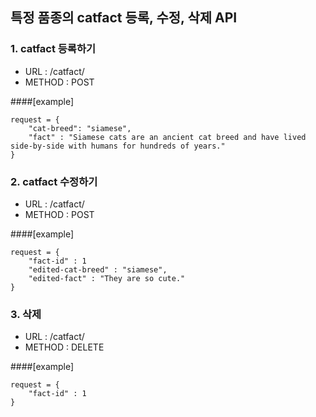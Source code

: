 특정 품종의 catfact 등록, 수정, 삭제 API
---
### 1. catfact 등록하기
- URL : /catfact/
- METHOD : POST

####[example]
```
request = {
    "cat-breed": "siamese",
    "fact" : "Siamese cats are an ancient cat breed and have lived side-by-side with humans for hundreds of years."
}
```

### 2. catfact 수정하기
- URL : /catfact/<fact-id>
- METHOD : POST

####[example]
```
request = {
    "fact-id" : 1
    "edited-cat-breed" : "siamese",
    "edited-fact" : "They are so cute."
}
```

### 3. 삭제
- URL : /catfact/<fact-id>
- METHOD : DELETE

####[example]
```
request = {
    "fact-id" : 1
}
```